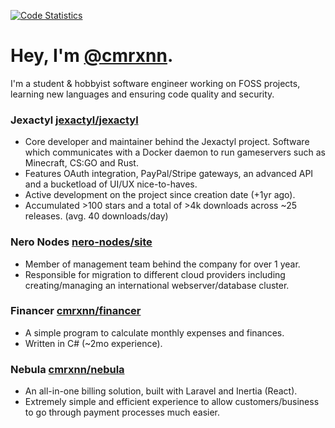 [![Code Statistics](https://github-readme-stats.vercel.app/api?username=cmrxnn&count_private=true&theme=radical)](https://github.com/cmrxnn)

# Hey, I'm [@cmrxnn](https://github.com/cmrxnn).

I'm a student & hobbyist software engineer working on FOSS projects, learning new languages and ensuring code quality and security.

### Jexactyl [jexactyl/jexactyl](https://github.com/jexactyl/jexactyl)
- Core developer and maintainer behind the Jexactyl project. Software which communicates with a Docker daemon to run gameservers such as Minecraft, CS:GO and Rust.
- Features OAuth integration, PayPal/Stripe gateways, an advanced API and a bucketload of UI/UX nice-to-haves.
- Active development on the project since creation date (+1yr ago).
- Accumulated >100 stars and a total of >4k downloads across ~25 releases. (avg. 40 downloads/day)
### Nero Nodes [nero-nodes/site](https://github.com/nero-nodes/site)
- Member of management team behind the company for over 1 year.
- Responsible for migration to different cloud providers including creating/managing an international webserver/database cluster.
### Financer [cmrxnn/financer](https://github.com/cmrxnn/financer)
- A simple program to calculate monthly expenses and finances.
- Written in C# (~2mo experience).
### Nebula [cmrxnn/nebula](https://github.com/cmrxnn/nebula)
- An all-in-one billing solution, built with Laravel and Inertia (React).
- Extremely simple and efficient experience to allow customers/business to go through payment processes much easier.
